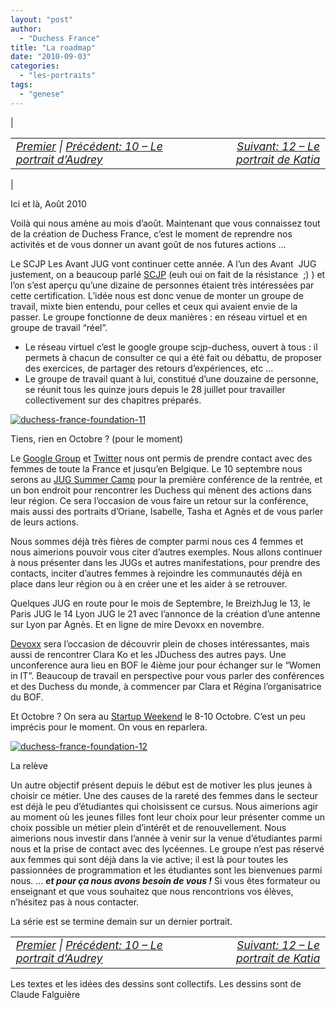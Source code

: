 ```yaml
---
layout: "post"
author:
  - "Duchess France"
title: "La roadmap"
date: "2010-09-03"
categories:
  - "les-portraits"
tags:
  - "genese"
---
```


| <table border="0" width="100%"><tbody><tr><td style="font-size: 110%; font-style: italic; text-align: left;"><a href="http://www.duchess-france.org/rencontre-a-devoxx/">Premier</a> | <a href="http://www.duchess-france.org/portrait-audrey-neveu/">Précédent: 10 – Le portrait d’Audrey</a></td><td style="font-size: 110%; font-style: italic; text-align: right;"><a href="http://www.duchess-france.org/portrait-katia-aresti/">Suivant: 12 – Le portrait de Katia</a></td></tr></tbody></table> |

Ici et là, Août 2010

Voilà qui nous amène au mois d’août. Maintenant que vous connaissez tout de la création de Duchess France, c’est le moment de reprendre nos activités et de vous donner un avant goût de nos futures actions …

Le SCJP Les Avant JUG vont continuer cette année. A l’un des Avant  JUG justement, on a beaucoup parlé [SCJP](http://in.sun.com/training/certification/java/scjp.xml) (euh oui on fait de la résistance  ;) ) et l’on s’est aperçu qu’une dizaine de personnes étaient très intéressées par cette certification. L’idée nous est donc venue de monter un groupe de travail, mixte bien entendu, pour celles et ceux qui avaient envie de la passer. Le groupe fonctionne de deux manières : en réseau virtuel et en groupe de travail “réel”.

- Le réseau virtuel c’est le google groupe scjp-duchess, ouvert à tous : il permets à chacun de consulter ce qui a été fait ou débattu, de proposer des exercices, de partager des retours d’expériences, etc …
- Le groupe de travail quant à lui, constitué d’une douzaine de personne, se réunit tous les quinze jours depuis le 28 juillet pour travailler collectivement sur des chapitres préparés.

[![duchess-france-foundation-11](/assets/2010/09/2010-09-03-la-roadmap/4949417900_b0d07155fb.jpg)](http://www.flickr.com/photos/jduchess/4949417900/ "duchess-france-foundation-11 by jDuchess, on Flickr")

Tiens, rien en Octobre ? (pour le moment)

Le [Google Group](http://groups.google.fr/group/duchessfr) et [Twitter](http://twitter.com/duchessfr) nous ont permis de prendre contact avec des femmes de toute la France et jusqu’en Belgique. Le 10 septembre nous serons au [JUG Summer Camp](http://sites.google.com/site/jugsummercamp/) pour la première conférence de la rentrée, et un bon endroit pour rencontrer les Duchess qui mènent des actions dans leur région. Ce sera l’occasion de vous faire un retour sur la conférence, mais aussi des portraits d’Oriane, Isabelle, Tasha et Agnès et de vous parler de leurs actions.

Nous sommes déjà très fières de compter parmi nous ces 4 femmes et nous aimerions pouvoir vous citer d’autres exemples. Nous allons continuer à nous présenter dans les JUGs et autres manifestations, pour prendre des contacts, inciter d’autres femmes à rejoindre les communautés déjà en place dans leur région ou à en créer une et les aider à se retrouver.

Quelques JUG en route pour le mois de Septembre, le BreizhJug le 13, le Paris JUG le 14 Lyon JUG le 21 avec l’annonce de la création d’une antenne sur Lyon par Agnès. Et en ligne de mire Devoxx en novembre.

[Devoxx](http://www.devoxx.com/display/Devoxx2K10/Home) sera l’occasion de découvrir plein de choses intéressantes, mais aussi de rencontrer Clara Ko et les JDuchess des autres pays. Une unconference aura lieu en BOF le 4ième jour pour échanger sur le “Women in IT”. Beaucoup de travail en perspective pour vous parler des conférences et des Duchess du monde, à commencer par Clara et Régina l’organisatrice du BOF.

Et Octobre ? On sera au [Startup Weekend](http://paris.startupweekend.org/) le 8-10 Octobre. C’est un peu imprécis pour le moment. On vous en reparlera.

[![duchess-france-foundation-12](/assets/2010/09/2010-09-03-la-roadmap/4948828223_c1d1616855.jpg)](http://www.flickr.com/photos/jduchess/4948828223/ "duchess-france-foundation-12 by jDuchess, on Flickr")

La relève

Un autre objectif présent depuis le début est de motiver les plus jeunes à choisir ce métier. Une des causes de la rareté des femmes dans le secteur est déjà le peu d’étudiantes qui choisissent ce cursus. Nous aimerions agir au moment où les jeunes filles font leur choix pour leur présenter comme un choix possible un métier plein d’intérêt et de renouvellement. Nous aimerions nous investir dans l’année à venir sur la venue d’étudiantes parmi nous et la prise de contact avec des lycéennes. Le groupe n’est pas réservé aux femmes qui sont déjà dans la vie active; il est là pour toutes les passionnées de programmation et les étudiantes sont les bienvenues parmi nous. … **_et pour ça nous avons besoin de vous !_** Si vous êtes formateur ou enseignant et que vous souhaitez que nous rencontrions vos élèves, n’hésitez pas à nous contacter.

La série est se termine demain sur un dernier portrait.

<table border="0" width="100%"><tbody><tr><td style="font-size: 110%; font-style: italic; text-align: left;"><a href="http://www.duchess-france.org/rencontre-a-devoxx/">Premier</a> | <a href="http://www.duchess-france.org/portrait-audrey-neveu/">Précédent: 10 – Le portrait d’Audrey</a></td><td style="font-size: 110%; font-style: italic; text-align: right;"><a href="http://www.duchess-france.org/portrait-katia-aresti/">Suivant: 12 – Le portrait de Katia</a></td></tr></tbody></table>

Les textes et les idées des dessins sont collectifs. Les dessins sont de Claude Falguière

